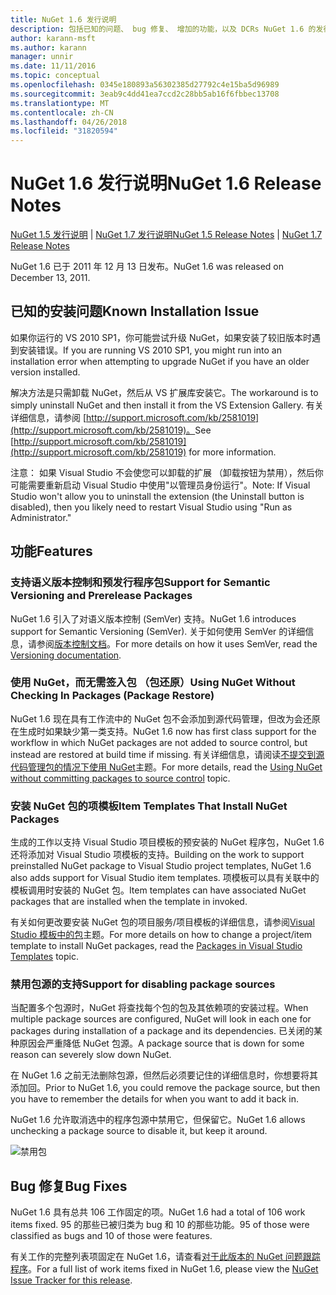 ```yaml
---
title: NuGet 1.6 发行说明
description: 包括已知的问题、 bug 修复、 增加的功能，以及 DCRs NuGet 1.6 的发行说明。
author: karann-msft
ms.author: karann
manager: unnir
ms.date: 11/11/2016
ms.topic: conceptual
ms.openlocfilehash: 0345e180893a56302385d27792c4e15ba5d96989
ms.sourcegitcommit: 3eab9c4dd41ea7ccd2c28bb5ab16f6fbbec13708
ms.translationtype: MT
ms.contentlocale: zh-CN
ms.lasthandoff: 04/26/2018
ms.locfileid: "31820594"
---
```

 # <a name="nuget-16-release-notes"></a><span data-ttu-id="0a4a8-103">NuGet 1.6 发行说明</span><span class="sxs-lookup"><span data-stu-id="0a4a8-103">NuGet 1.6 Release Notes</span></span>

<span data-ttu-id="0a4a8-104">[NuGet 1.5 发行说明](../release-notes/nuget-1.5.md) | [NuGet 1.7 发行说明](../release-notes/nuget-1.7.md)</span><span class="sxs-lookup"><span data-stu-id="0a4a8-104">[NuGet 1.5 Release Notes](../release-notes/nuget-1.5.md) | [NuGet 1.7 Release Notes](../release-notes/nuget-1.7.md)</span></span>

<span data-ttu-id="0a4a8-105">NuGet 1.6 已于 2011 年 12 月 13 日发布。</span><span class="sxs-lookup"><span data-stu-id="0a4a8-105">NuGet 1.6 was released on December 13, 2011.</span></span>

## <a name="known-installation-issue"></a><span data-ttu-id="0a4a8-106">已知的安装问题</span><span class="sxs-lookup"><span data-stu-id="0a4a8-106">Known Installation Issue</span></span>
<span data-ttu-id="0a4a8-107">如果你运行的 VS 2010 SP1，你可能尝试升级 NuGet，如果安装了较旧版本时遇到安装错误。</span><span class="sxs-lookup"><span data-stu-id="0a4a8-107">If you are running VS 2010 SP1, you might run into an installation error when attempting to upgrade NuGet if you have an older version installed.</span></span>

<span data-ttu-id="0a4a8-108">解决方法是只需卸载 NuGet，然后从 VS 扩展库安装它。</span><span class="sxs-lookup"><span data-stu-id="0a4a8-108">The workaround is to simply uninstall NuGet and then install it from the VS Extension Gallery.</span></span>  <span data-ttu-id="0a4a8-109">有关详细信息，请参阅 [http://support.microsoft.com/kb/2581019](http://support.microsoft.com/kb/2581019)。</span><span class="sxs-lookup"><span data-stu-id="0a4a8-109">See [http://support.microsoft.com/kb/2581019](http://support.microsoft.com/kb/2581019) for more information.</span></span>

<span data-ttu-id="0a4a8-110">注意： 如果 Visual Studio 不会使您可以卸载的扩展 （卸载按钮为禁用），然后你可能需要重新启动 Visual Studio 中使用"以管理员身份运行"。</span><span class="sxs-lookup"><span data-stu-id="0a4a8-110">Note: If Visual Studio won't allow you to uninstall the extension (the Uninstall button is disabled), then you likely need to restart Visual Studio using "Run as Administrator."</span></span>

## <a name="features"></a><span data-ttu-id="0a4a8-111">功能</span><span class="sxs-lookup"><span data-stu-id="0a4a8-111">Features</span></span>

### <a name="support-for-semantic-versioning-and-prerelease-packages"></a><span data-ttu-id="0a4a8-112">支持语义版本控制和预发行程序包</span><span class="sxs-lookup"><span data-stu-id="0a4a8-112">Support for Semantic Versioning and Prerelease Packages</span></span>
<span data-ttu-id="0a4a8-113">NuGet 1.6 引入了对语义版本控制 (SemVer) 支持。</span><span class="sxs-lookup"><span data-stu-id="0a4a8-113">NuGet 1.6 introduces support for Semantic Versioning (SemVer).</span></span> <span data-ttu-id="0a4a8-114">关于如何使用 SemVer 的详细信息，请参阅[版本控制文档](../create-packages/prerelease-packages.md)。</span><span class="sxs-lookup"><span data-stu-id="0a4a8-114">For more details on how it uses SemVer, read the [Versioning documentation](../create-packages/prerelease-packages.md).</span></span>

### <a name="using-nuget-without-checking-in-packages-package-restore"></a><span data-ttu-id="0a4a8-115">使用 NuGet，而无需签入包 （包还原）</span><span class="sxs-lookup"><span data-stu-id="0a4a8-115">Using NuGet Without Checking In Packages (Package Restore)</span></span>
<span data-ttu-id="0a4a8-116">NuGet 1.6 现在具有工作流中的 NuGet 包不会添加到源代码管理，但改为会还原在生成时如果缺少第一类支持。</span><span class="sxs-lookup"><span data-stu-id="0a4a8-116">NuGet 1.6 now has first class support for the workflow in which NuGet packages are not added to source control, but instead are restored at build time if missing.</span></span> <span data-ttu-id="0a4a8-117">有关详细信息，请阅读[不提交到源代码管理包的情况下使用 NuGet](../consume-packages/packages-and-source-control.md)主题。</span><span class="sxs-lookup"><span data-stu-id="0a4a8-117">For more details, read the [Using NuGet without committing packages to source control](../consume-packages/packages-and-source-control.md) topic.</span></span>

### <a name="item-templates-that-install-nuget-packages"></a><span data-ttu-id="0a4a8-118">安装 NuGet 包的项模板</span><span class="sxs-lookup"><span data-stu-id="0a4a8-118">Item Templates That Install NuGet Packages</span></span>
<span data-ttu-id="0a4a8-119">生成的工作以支持 Visual Studio 项目模板的预安装的 NuGet 程序包，NuGet 1.6 还将添加对 Visual Studio 项模板的支持。</span><span class="sxs-lookup"><span data-stu-id="0a4a8-119">Building on the work to support preinstalled NuGet package to Visual Studio project templates, NuGet 1.6 also adds support for Visual Studio item templates.</span></span> <span data-ttu-id="0a4a8-120">项模板可以具有关联中的模板调用时安装的 NuGet 包。</span><span class="sxs-lookup"><span data-stu-id="0a4a8-120">Item templates can have associated NuGet packages that are installed when the template in invoked.</span></span>

<span data-ttu-id="0a4a8-121">有关如何更改要安装 NuGet 包的项目服务/项目模板的详细信息，请参阅[Visual Studio 模板中的包](../visual-studio-extensibility/visual-studio-templates.md)主题。</span><span class="sxs-lookup"><span data-stu-id="0a4a8-121">For more details on how to change a project/item template to install NuGet packages, read the [Packages in Visual Studio Templates](../visual-studio-extensibility/visual-studio-templates.md) topic.</span></span>

### <a name="support-for-disabling-package-sources"></a><span data-ttu-id="0a4a8-122">禁用包源的支持</span><span class="sxs-lookup"><span data-stu-id="0a4a8-122">Support for disabling package sources</span></span>
<span data-ttu-id="0a4a8-123">当配置多个包源时，NuGet 将查找每个包的包及其依赖项的安装过程。</span><span class="sxs-lookup"><span data-stu-id="0a4a8-123">When multiple package sources are configured, NuGet will look in each one for packages during installation of a package and its dependencies.</span></span> <span data-ttu-id="0a4a8-124">已关闭的某种原因会严重降低 NuGet 包源。</span><span class="sxs-lookup"><span data-stu-id="0a4a8-124">A package source that is down for some reason can severely slow down NuGet.</span></span>

<span data-ttu-id="0a4a8-125">在 NuGet 1.6 之前无法删除包源，但然后必须要记住的详细信息时，你想要将其添加回。</span><span class="sxs-lookup"><span data-stu-id="0a4a8-125">Prior to NuGet 1.6, you could remove the package source, but then you have to remember the details for when you want to add it back in.</span></span>

<span data-ttu-id="0a4a8-126">NuGet 1.6 允许取消选中的程序包源中禁用它，但保留它。</span><span class="sxs-lookup"><span data-stu-id="0a4a8-126">NuGet 1.6 allows unchecking a package source to disable it, but keep it around.</span></span>

![禁用包](./media/package-source-with-disabled-source.png)

## <a name="bug-fixes"></a><span data-ttu-id="0a4a8-128">Bug 修复</span><span class="sxs-lookup"><span data-stu-id="0a4a8-128">Bug Fixes</span></span>
<span data-ttu-id="0a4a8-129">NuGet 1.6 具有总共 106 工作固定的项。</span><span class="sxs-lookup"><span data-stu-id="0a4a8-129">NuGet 1.6 had a total of 106 work items fixed.</span></span> <span data-ttu-id="0a4a8-130">95 的那些已被归类为 bug 和 10 的那些功能。</span><span class="sxs-lookup"><span data-stu-id="0a4a8-130">95 of those were classified as bugs and 10 of those were features.</span></span>

<span data-ttu-id="0a4a8-131">有关工作的完整列表项固定在 NuGet 1.6，请查看[对于此版本的 NuGet 问题跟踪程序](http://nuget.codeplex.com/workitem/list/advanced?keyword=&status=Closed&type=All&priority=All&release=NuGet%201.6&assignedTo=All&component=All&sortField=Votes&sortDirection=Descending&page=0)。</span><span class="sxs-lookup"><span data-stu-id="0a4a8-131">For a full list of work items fixed in NuGet 1.6, please view the [NuGet Issue Tracker for this release](http://nuget.codeplex.com/workitem/list/advanced?keyword=&status=Closed&type=All&priority=All&release=NuGet%201.6&assignedTo=All&component=All&sortField=Votes&sortDirection=Descending&page=0).</span></span>
